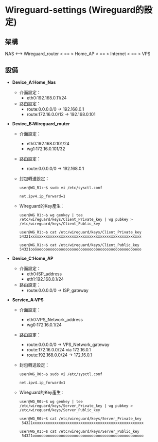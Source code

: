 # Wireguard-settings (Wireguard的設定)

## 架構

NAS <--> Wireguard_router < == > Home_AP < == > Internet < == > VPS 

##    設備
* **Device_A:Home_Nas**
    * 介面設定：
        * eth0:192.168.0.11/24
    * 路由設定：
        * route:0.0.0.0/0 -> 192.168.0.1
        * route:172.16.0.0/12 -> 192.168.0.101

* **Device_B:Wireguard_router**
    * 介面設定：
        * eth0:192.168.0.101/24
        * wg1:172.16.0.101/32
    * 路由設定：
        * route:0.0.0.0/0 -> 192.168.0.1
    * 封包轉送設定：

        `user@WG_R1:~$ sudo vi /etc/sysctl.conf`
        
        `net.ipv4.ip_forward=1`

    * Wireguard的Key產生：

        <pre><code>user@WG_R1:~$ wg genkey | tee /etc/wireguard/keys/Client_Private_key | wg pubkey > /etc/wireguard/keys/Client_Public_key</code></pre>

        <pre><code>user@WG_R1:~$ cat /etc/wireguard/keys/Client_Private_key
      54321xxxxxxxxxxxxxxxxxxxxxxxxxxxxxxxxxxxxxxxxxxxxxxxxxxx</code></pre>

        <pre><code>user@WG_R1:~$ cat /etc/wireguard/keys/Client_Public_key
      54321ooooooooooooooooooooooooooooooooooooooooooooooooooo</code></pre>








* **Device_C:Home_AP**
    * 介面設定：
        * eth0:ISP_address
        * eth1:192.168.0.1/24
    * 路由設定：
        * route:0.0.0.0/0 -> ISP_gateway
* **Service_A:VPS**
    * 介面設定：
        * eth0:VPS_Network_address
        * wg0:172.16.0.1/24
    * 路由設定：
        * route:0.0.0.0/0 -> VPS_Network_gateway
        * route:172.16.0.0/24 via 172.16.0.1
        * route:192.168.0.0/24 -> 172.16.0.1
   * 封包轉送設定：

        `user@WG_R0:~$ sudo vi /etc/sysctl.conf`
        
        `net.ipv4.ip_forward=1`

   * Wireguard的Key產生：

        <pre><code>user@WG_R0:~$ wg genkey | tee /etc/wireguard/keys/Server_Private_key | wg pubkey > /etc/wireguard/keys/Server_Public_key</code></pre>

        <pre><code>user@WG_R0:~$ cat /etc/wireguard/keys/Server_Private_key
      54321xxxxxxxxxxxxxxxxxxxxxxxxxxxxxxxxxxxxxxxxxxxxxxxxxxx</code></pre>

        <pre><code>user@WG_R1:~$ cat /etc/wireguard/keys/Server_Public_key
      54321ooooooooooooooooooooooooooooooooooooooooooooooooooo</code></pre>

